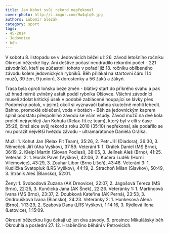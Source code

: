 ```yaml
---
title: Jan Kohut svůj rekord nepřekonal
cover-photo: http://i.imgur.com/Hw4qtq0.jpg
authors: Lubomír Slezák
category: sport
tags: 
- 45-2014
- Jedovnice
- běh
---
```

V sobotu 8. listopadu se v Jedovnicích běžel už 26. závod letošního ročníku Okresní běžecké ligy. Ani deštivé počasí neodradilo rekordní počet - 221 závodníků, kteří se zúčastnili tohoto v pořadí již 18. ročníku oblíbeného závodu kolem jedovnických rybníků. Běh přilákal na startovní čáru 114 mužů, 39 žen, 9 juniorů, 3 dorostenky a 56 žáků a žákyň.

Trasa byla oproti loňsku beze změn - blátivý start do příkrého svahu a pak už hned mírně zvlněný asfalt podél rybníka Olšovce. Všichni závodníci museli zdolat kritický úsek v podobě zablácené houpající se lávky přes Podomský potok, v jejímž okolí si vyznavači bahna skutečně mohli lebedit. Bahno, promoklé oblečení, voda v botách - Běh za jedovnickým kaprem splnil podstatu přespolního závodu se vším všudy.
Závod mužů na dvě kola prolétl nejrychleji Jan Kohuta (Relax-fit.cz team), který byl v cíli v čase 35:26, čímž sice svůj rekord z roku 2010 (35:10) nepřekonal, ale podařilo se mu porazit největší hvězdu závodu - ultramaratonce Daniela Orálka.

Muži: 1. Kohut Jan (Relax Fit Team), 35:26, 2. Petr Jiří (Diadora), 36:30, 3. Němeček Jiří (Aha Vyškov), 37:59. Veteráni 1: 1. Orálek Daniel (MS Brno), 36:19, 2. Kleipl Martin (Slovan Podlesí), 38:05, 3. Jelínek Aleš (Brno), 41:25. Veteráni 2: 1. Horák Pavel (Vyškov), 42:06, 2. Kučera Luděk (Horní Vilémovice), 43:29, 3. Zouhar Libor (Brno Líšeň), 43:48. Veteráni 3: 1. Kudlička Svatopluk (LRS Vyškov), 44:19, 2. Strachoň Milan (Slavkov), 50:49, 3. Stráník Aleš (Blansko), 52:01.

Ženy: 1. Svobodová Zuzana (AK Drnovice), 22:07, 2. Jagošová Tereza (MS Brno), 22:25, 3. Kunčická Jana (AK Šnek), 22:26. Veteránky 1: 1. Martincová Ivana (MS Brno), 23:37, 2. Doubková Kateřina (AK Perná), 23:53, 3. Ondroušková Ivana (Blansko), 24:23. Veteránky 2: 1. Hunkesová Alena (Brno), 1:13:29, 2. Szabová Dana (LRS Vyškov), 1:14:16, 3. Rýdlová Ilona (Letovice), 1:15:09. 

Okresní běžeckou ligu čekají už jen dva závody. 6. prosince Mikulášský běh Okrouhlá a poslední 27. 12. Hraběnčino běhání v Petrovicích.
